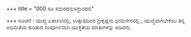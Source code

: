 +++
title = "000 ಸೂ ಸಮರದನುಸನ್ಧಾನದಲಿ"

+++
ಸೂಚನೆ : ಯುದ್ಧ ಏರ್ಪಾಟಿನಲ್ಲಿ,  ಉತ್ಸಾಹದಿಂದ ಶ್ರೀಕೃಷ್ಣನು ಭೀಮಸೇನನಲ್ಲಿ , ಯುದ್ಧವಾಗಬೇಕೆಂಬ ತನ್ನ ಅಭಿಮತೆಯ ಕುರಿತಾದ ಸಂಪೂರ್ಣವಾಗಿ ಯುಕ್ತತೆಯ ಮಾತುಗಳನ್ನು ಆಡಿದನು.